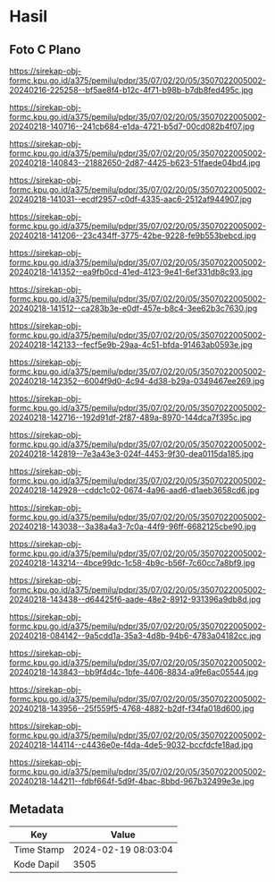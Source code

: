 # Hasil

## Foto C Plano

https://sirekap-obj-formc.kpu.go.id/a375/pemilu/pdpr/35/07/02/20/05/3507022005002-20240216-225258--bf5ae8f4-b12c-4f71-b98b-b7db8fed495c.jpg

https://sirekap-obj-formc.kpu.go.id/a375/pemilu/pdpr/35/07/02/20/05/3507022005002-20240218-140716--241cb684-e1da-4721-b5d7-00cd082b4f07.jpg

https://sirekap-obj-formc.kpu.go.id/a375/pemilu/pdpr/35/07/02/20/05/3507022005002-20240218-140843--21882650-2d87-4425-b623-51faede04bd4.jpg

https://sirekap-obj-formc.kpu.go.id/a375/pemilu/pdpr/35/07/02/20/05/3507022005002-20240218-141031--ecdf2957-c0df-4335-aac6-2512af944907.jpg

https://sirekap-obj-formc.kpu.go.id/a375/pemilu/pdpr/35/07/02/20/05/3507022005002-20240218-141206--23c434ff-3775-42be-9228-fe9b553bebcd.jpg

https://sirekap-obj-formc.kpu.go.id/a375/pemilu/pdpr/35/07/02/20/05/3507022005002-20240218-141352--ea9fb0cd-41ed-4123-9e41-6ef331db8c93.jpg

https://sirekap-obj-formc.kpu.go.id/a375/pemilu/pdpr/35/07/02/20/05/3507022005002-20240218-141512--ca283b3e-e0df-457e-b8c4-3ee62b3c7630.jpg

https://sirekap-obj-formc.kpu.go.id/a375/pemilu/pdpr/35/07/02/20/05/3507022005002-20240218-142133--fecf5e9b-29aa-4c51-bfda-91463ab0593e.jpg

https://sirekap-obj-formc.kpu.go.id/a375/pemilu/pdpr/35/07/02/20/05/3507022005002-20240218-142352--6004f9d0-4c94-4d38-b29a-0349467ee269.jpg

https://sirekap-obj-formc.kpu.go.id/a375/pemilu/pdpr/35/07/02/20/05/3507022005002-20240218-142716--192d91df-2f87-489a-8970-144dca7f395c.jpg

https://sirekap-obj-formc.kpu.go.id/a375/pemilu/pdpr/35/07/02/20/05/3507022005002-20240218-142819--7e3a43e3-024f-4453-9f30-dea0115da185.jpg

https://sirekap-obj-formc.kpu.go.id/a375/pemilu/pdpr/35/07/02/20/05/3507022005002-20240218-142928--cddc1c02-0674-4a96-aad6-d1aeb3658cd6.jpg

https://sirekap-obj-formc.kpu.go.id/a375/pemilu/pdpr/35/07/02/20/05/3507022005002-20240218-143038--3a38a4a3-7c0a-44f9-96ff-6682125cbe90.jpg

https://sirekap-obj-formc.kpu.go.id/a375/pemilu/pdpr/35/07/02/20/05/3507022005002-20240218-143214--4bce99dc-1c58-4b9c-b56f-7c60cc7a8bf9.jpg

https://sirekap-obj-formc.kpu.go.id/a375/pemilu/pdpr/35/07/02/20/05/3507022005002-20240218-143438--d64425f6-aade-48e2-8912-931396a9db8d.jpg

https://sirekap-obj-formc.kpu.go.id/a375/pemilu/pdpr/35/07/02/20/05/3507022005002-20240218-084142--9a5cdd1a-35a3-4d8b-94b6-4783a04182cc.jpg

https://sirekap-obj-formc.kpu.go.id/a375/pemilu/pdpr/35/07/02/20/05/3507022005002-20240218-143843--bb9f4d4c-1bfe-4406-8834-a9fe6ac05544.jpg

https://sirekap-obj-formc.kpu.go.id/a375/pemilu/pdpr/35/07/02/20/05/3507022005002-20240218-143956--25f559f5-4768-4882-b2df-f34fa018d600.jpg

https://sirekap-obj-formc.kpu.go.id/a375/pemilu/pdpr/35/07/02/20/05/3507022005002-20240218-144114--c4436e0e-f4da-4de5-9032-bccfdcfe18ad.jpg

https://sirekap-obj-formc.kpu.go.id/a375/pemilu/pdpr/35/07/02/20/05/3507022005002-20240218-144211--fdbf664f-5d9f-4bac-8bbd-967b32499e3e.jpg


## Metadata

| Key        | Value               |
| ---------- | ------------------- |
| Time Stamp | 2024-02-19 08:03:04 |
| Kode Dapil | 3505                |



